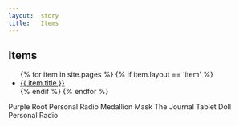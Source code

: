 ```yaml
---
layout:  story
title:   Items
---
```


Items
-----

<ul>
{% for item in site.pages %}
  {% if item.layout == 'item' %}
  	<li><a href="{{site.baseurl}}{{site.trailurl}}{{ item.url }}">{{ item.title }}</a></li>
  {% endif %}
{% endfor %}
</ul>



Purple Root
Personal Radio
Medallion
Mask
The Journal
Tablet
Doll
Personal Radio




